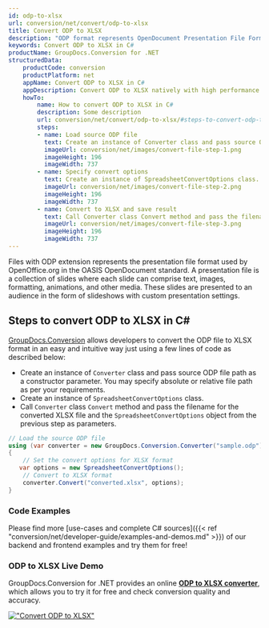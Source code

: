 ```yaml
---
id: odp-to-xlsx
url: conversion/net/convert/odp-to-xlsx
title: Convert ODP to XLSX
description: "ODP format represents OpenDocument Presentation File Format with .odp extension. Learn how to convert ODP to XLSX file programmatically in C# language using GroupDocs.Conversion for .NET library."
keywords: Convert ODP to XLSX in C#
productName: GroupDocs.Conversion for .NET
structuredData:
    productCode: conversion
    productPlatform: net
    appName: Convert ODP to XLSX in C#
    appDescription: Convert ODP to XLSX natively with high performance using C# language and server side GroupDocs.Conversion for .NET APIs, without the use of any software like Microsoft or Open Office.
    howTo:
        name: How to convert ODP to XLSX in C# 
        description: Some description
        url: conversion/net/convert/odp-to-xlsx/#steps-to-convert-odp-to-xlsx-in-c
        steps:
        - name: Load source ODP file 
          text: Create an instance of Converter class and pass source ODP file path as a constructor parameter. You may specify absolute or relative file path as per your requirements. 
          imageUrl: conversion/net/images/convert-file-step-1.png
          imageHeight: 196
          imageWidth: 737
        - name: Specify convert options 
          text: Create an instance of SpreadsheetConvertOptions class.
          imageUrl: conversion/net/images/convert-file-step-2.png
          imageHeight: 196
          imageWidth: 737
        - name: Convert to XLSX and save result 
          text: Call Converter class Convert method and pass the filename for the converted HTML file and the SpreadsheetConvertOptions object from the previous step as parameters.
          imageUrl: conversion/net/images/convert-file-step-3.png
          imageHeight: 196
          imageWidth: 737
---
```


Files with ODP extension represents the presentation file format used by OpenOffice.org in the OASIS OpenDocument standard. A presentation file is a collection of slides where each slide can comprise text, images, formatting, animations, and other media. These slides are presented to an audience in the form of slideshows with custom presentation settings.

## Steps to convert ODP to XLSX in C#

[GroupDocs.Conversion](https://products.groupdocs.com/conversion/net) allows developers to convert the ODP file to XLSX format in an easy and intuitive way just using a few lines of code as described below:

* Create an instance of `Converter` class and pass source ODP file path as a constructor parameter. You may specify absolute or relative file path as per your requirements. 
* Create an instance of `SpreadsheetConvertOptions` class.
* Call `Converter` class `Convert` method and pass the filename for the converted XLSX file and the `SpreadsheetConvertOptions` object from the previous step as parameters.

```csharp
// Load the source ODP file
using (var converter = new GroupDocs.Conversion.Converter("sample.odp"))
{
    // Set the convert options for XLSX format
   var options = new SpreadsheetConvertOptions();
    // Convert to XLSX format
    converter.Convert("converted.xlsx", options);
}
```

### Code Examples

Please find more [use-cases and complete C# sources]({{< ref "conversion/net/developer-guide/examples-and-demos.md" >}}) of our backend and frontend examples and try them for free!

### ODP to XLSX Live Demo

GroupDocs.Conversion for .NET provides an online [**ODP to XLSX converter**](https://products.groupdocs.app/conversion/odp-to-xlsx), which allows you to try it for free and check conversion quality and accuracy.

[!["Convert ODP to XLSX"](conversion/net/images/convert-to-xlsx/convert-odp-to-xlsx.png)](https://products.groupdocs.app/conversion/odp-to-xlsx)